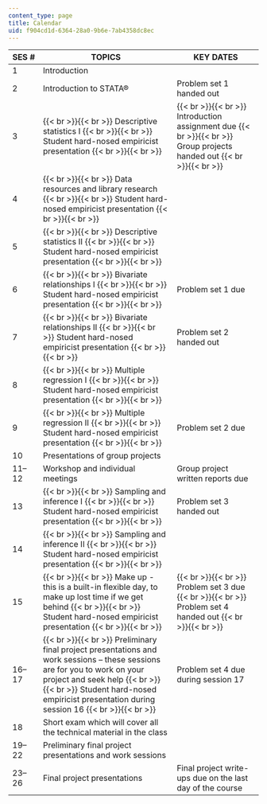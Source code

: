 ```yaml
---
content_type: page
title: Calendar
uid: f904cd1d-6364-28a0-9b6e-7ab4358dc8ec
---
```


| SES # | TOPICS | KEY DATES |
| --- | --- | --- |
| 1 | Introduction | &nbsp; |
| 2 | Introduction to STATA® | Problem set 1 handed out |
| 3 |  {{< br >}}{{< br >}} Descriptive statistics I {{< br >}}{{< br >}} Student hard-nosed empiricist presentation {{< br >}}{{< br >}}  |  {{< br >}}{{< br >}} Introduction assignment due {{< br >}}{{< br >}} Group projects handed out {{< br >}}{{< br >}}  |
| 4 |  {{< br >}}{{< br >}} Data resources and library research {{< br >}}{{< br >}} Student hard-nosed empiricist presentation {{< br >}}{{< br >}}  | &nbsp; |
| 5 |  {{< br >}}{{< br >}} Descriptive statistics II {{< br >}}{{< br >}} Student hard-nosed empiricist presentation {{< br >}}{{< br >}}  | &nbsp; |
| 6 |  {{< br >}}{{< br >}} Bivariate relationships I {{< br >}}{{< br >}} Student hard-nosed empiricist presentation {{< br >}}{{< br >}}  | Problem set 1 due |
| 7 |  {{< br >}}{{< br >}} Bivariate relationships II {{< br >}}{{< br >}} Student hard-nosed empiricist presentation {{< br >}}{{< br >}}  | Problem set 2 handed out |
| 8 |  {{< br >}}{{< br >}} Multiple regression I {{< br >}}{{< br >}} Student hard-nosed empiricist presentation {{< br >}}{{< br >}}  | &nbsp; |
| 9 |  {{< br >}}{{< br >}} Multiple regression II {{< br >}}{{< br >}} Student hard-nosed empiricist presentation {{< br >}}{{< br >}}  | Problem set 2 due |
| 10 | Presentations of group projects | &nbsp; |
| 11–12 | Workshop and individual meetings | Group project written reports due |
| 13 |  {{< br >}}{{< br >}} Sampling and inference I {{< br >}}{{< br >}} Student hard-nosed empiricist presentation {{< br >}}{{< br >}}  | Problem set 3 handed out |
| 14 |  {{< br >}}{{< br >}} Sampling and inference II {{< br >}}{{< br >}} Student hard-nosed empiricist presentation {{< br >}}{{< br >}}  | &nbsp; |
| 15 |  {{< br >}}{{< br >}} Make up - this is a built-in flexible day, to make up lost time if we get behind {{< br >}}{{< br >}} Student hard-nosed empiricist presentation {{< br >}}{{< br >}}  |  {{< br >}}{{< br >}} Problem set 3 due {{< br >}}{{< br >}} Problem set 4 handed out {{< br >}}{{< br >}}  |
| 16–17 |  {{< br >}}{{< br >}} Preliminary final project presentations and work sessions – these sessions are for you to work on your project and seek help {{< br >}}{{< br >}} Student hard-nosed empiricist presentation during session 16 {{< br >}}{{< br >}}  | Problem set 4 due during session 17 |
| 18 | Short exam which will cover all the technical material in the class | &nbsp; |
| 19–22 | Preliminary final project presentations and work sessions | &nbsp; |
| 23–26 | Final project presentations | Final project write-ups due on the last day of the course